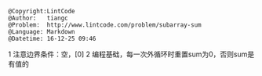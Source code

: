 ```
@Copyright:LintCode
@Author:   tiangc
@Problem:  http://www.lintcode.com/problem/subarray-sum
@Language: Markdown
@Datetime: 16-12-25 09:46
```

1 注意边界条件：空，[0]
2 编程基础，每一次外循环时重置sum为0，否则sum是有值的